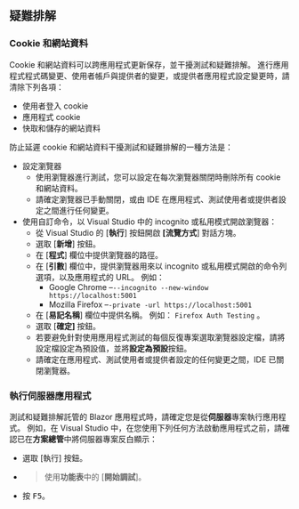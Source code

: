 ## <a name="troubleshoot"></a>疑難排解

### <a name="cookies-and-site-data"></a>Cookie 和網站資料

Cookie 和網站資料可以跨應用程式更新保存，並干擾測試和疑難排解。 進行應用程式程式碼變更、使用者帳戶與提供者的變更，或提供者應用程式設定變更時，請清除下列各項：

* 使用者登入 cookie
* 應用程式 cookie
* 快取和儲存的網站資料

防止延遲 cookie 和網站資料干擾測試和疑難排解的一種方法是：

* 設定瀏覽器
  * 使用瀏覽器進行測試，您可以設定在每次瀏覽器關閉時刪除所有 cookie 和網站資料。
  * 請確定瀏覽器已手動關閉，或由 IDE 在應用程式、測試使用者或提供者設定之間進行任何變更。
* 使用自訂命令，以 Visual Studio 中的 incognito 或私用模式開啟瀏覽器：
  * 從 Visual Studio 的 [**執行**] 按鈕開啟 **[流覽方式**] 對話方塊。
  * 選取 [**新增**] 按鈕。
  * 在 [**程式**] 欄位中提供瀏覽器的路徑。
  * 在 [**引數**] 欄位中，提供瀏覽器用來以 incognito 或私用模式開啟的命令列選項，以及應用程式的 URL。 例如：
    * Google Chrome &ndash;`--incognito --new-window https://localhost:5001`
    * Mozilla Firefox &ndash;`-private -url https://localhost:5001`
  * 在 [**易記名稱**] 欄位中提供名稱。 例如： `Firefox Auth Testing` 。
  * 選取 [**確定]** 按鈕。
  * 若要避免針對使用應用程式測試的每個反復專案選取瀏覽器設定檔，請將設定檔設定為預設值，並將**設定為預設**按鈕。
  * 請確定在應用程式、測試使用者或提供者設定的任何變更之間，IDE 已關閉瀏覽器。

### <a name="run-the-server-app"></a>執行伺服器應用程式

測試和疑難排解託管的 Blazor 應用程式時，請確定您是從**伺服器**專案執行應用程式。 例如，在 Visual Studio 中，在您使用下列任何方法啟動應用程式之前，請確認已在**方案總管**中將伺服器專案反白顯示：

* 選取 [執行]  按鈕。
*  > 使用**功能表**中的 [**開始調試**]。
* 按 <kbd>F5</kbd>。
